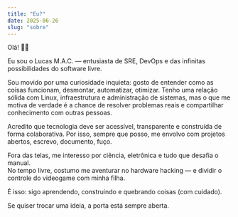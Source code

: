 ```yaml
---
title: "Eu?"
date: 2025-06-26
slug: "sobre"
---
```


Olá! 👋🏼  

Eu sou o Lucas M.A.C. — entusiasta de SRE, DevOps e das infinitas possibilidades do software livre.

Sou movido por uma curiosidade inquieta: gosto de entender como as coisas funcionam, desmontar, automatizar, otimizar. Tenho uma relação sólida com Linux, infraestrutura e administração de sistemas, mas o que me motiva de verdade é a chance de resolver problemas reais e compartilhar conhecimento com outras pessoas.

Acredito que tecnologia deve ser acessível, transparente e construída de forma colaborativa. Por isso, sempre que posso, me envolvo com projetos abertos, escrevo, documento, fuço.

Fora das telas, me interesso por ciência, eletrônica e tudo que desafia o manual.  
No tempo livre, costumo me aventurar no hardware hacking — e dividir o controle do videogame com minha filha.

É isso: sigo aprendendo, construindo e quebrando coisas (com cuidado).
  
Se quiser trocar uma ideia, a porta está sempre aberta.
